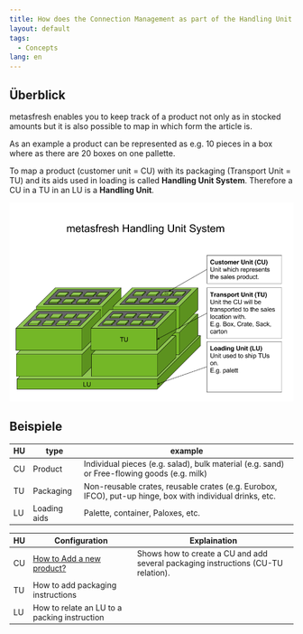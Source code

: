 ```yaml
---
title: How does the Connection Management as part of the Handling Unit System work?
layout: default
tags:
  - Concepts
lang: en
---
```

## Überblick

metasfresh enables you to keep track of a product not only as in stocked amounts but it is also possible to map in which form the article is.

As an example a product can be represented as e.g. 10 pieces in a box where as there are 20 boxes on one pallette.

To map a product (customer unit = CU) with its packaging (Transport Unit = TU) and its aids used in loading is called **Handling Unit System**.
Therefore a CU in a TU in an LU is a **Handling Unit**.

![Handling Unit](../../images/en_drawing_Handling_Unit_System.png)

## Beispiele
HU|type|example
---|---|---
CU|Product|Individual pieces (e.g. salad), bulk material (e.g. sand) or Free-flowing goods (e.g. milk)
TU|Packaging|Non-reusable crates, reusable crates (e.g. Eurobox, IFCO), put-up hinge, box with individual drinks, etc.
LU|Loading aids|Palette, container, Paloxes, etc.

HU|Configuration|Explaination
---|---|---
CU|[How to Add a new product?](How_to_Add_a_new_Product)|Shows how to create a CU and add several packaging instructions (CU-TU relation).
TU|How to add packaging instructions
LU|How to relate an LU to a packing instruction
